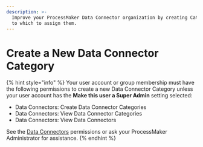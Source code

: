 ```yaml
---
description: >-
  Improve your ProcessMaker Data Connector organization by creating Categories
  to which to assign them.
---
```


# Create a New Data Connector Category



{% hint style="info" %}
Your user account or group membership must have the following permissions to create a new Data Connector Category unless your user account has the **Make this user a Super Admin** setting selected:

* Data Connectors: Create Data Connector Categories
* Data Connectors: View Data Connector Categories
* Data Connectors: View Data Connectors

See the [Data Connectors](../../../../processmaker-administration/permission-descriptions-for-users-and-groups.md#data-connectors) permissions or ask your ProcessMaker Administrator for assistance.
{% endhint %}

